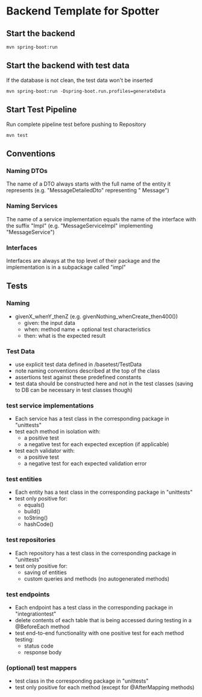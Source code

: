# Backend Template for Spotter

## Start the backend

`mvn spring-boot:run`

## Start the backend with test data

If the database is not clean, the test data won't be inserted

`mvn spring-boot:run -Dspring-boot.run.profiles=generateData`

## Start Test Pipeline

Run complete pipeline test before pushing to Repository

`mvn test`

## Conventions

### Naming DTOs

The name of a DTO always starts with the full name of the entity it represents (e.g. "MessageDetailedDto" representing "
Message")

### Naming Services

The name of a service implementation equals the name of the interface with the suffix "Impl" (e.g. "MessageServiceImpl"
implementing "MessageService")

### Interfaces

Interfaces are always at the top level of their package and the implementation is in a subpackage called "impl"

## Tests

### Naming
- givenX_whenY_thenZ (e.g. givenNothing_whenCreate_then400())
    - given: the input data
    - when: method name + optional test characteristics
    - then: what is the expected result

### Test Data
- use explicit test data defined in /basetest/TestData
- note naming conventions described at the top of the class
- assertions test against these predefined constants
- test data should be constructed here and not in the test classes (saving to DB can be necessary in test classes though)

### test service implementations
- Each service has a test class in the corresponding package in "unittests"
- test each method in isolation with:
  - a positive test
  - a negative test for each expected exception (if applicable)
- test each validator with:
  - a positive test
  - a negative test for each expected validation error

### test entities
- Each entity has a test class in the corresponding package in "unittests"
- test only positive for:
  - equals()
  - build()
  - toString()
  - hashCode()

### test repositories
- Each repository has a test class in the corresponding package in "unittests"
- test only positive for:
    - saving of entities
    - custom queries and methods (no autogenerated methods)

### test endpoints
- Each endpoint has a test class in the corresponding package in "integrationtest"
- delete contents of each table that is being accessed during testing in a @BeforeEach method
- test end-to-end functionality with one positive test for each method testing:
  - status code
  - response body

### (optional) test mappers
- test class in the corresponding package in "unittests"
- test only positive for each method (except for @AfterMapping methods)